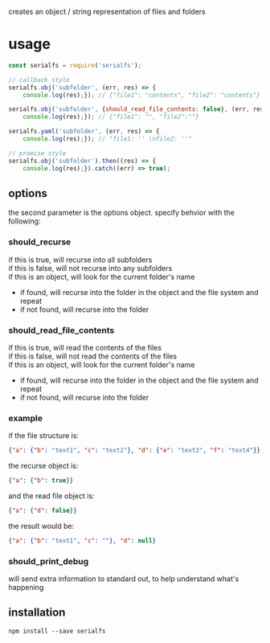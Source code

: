 creates an object / string representation of files and folders

# usage

```javascript
const serialfs = require('serialfs');

// callback style
serialfs.obj('subfolder', (err, res) => {
    console.log(res);}); // {"file1": "contents", "file2": "contents"}

serialfs.obj('subfolder', {should_read_file_contents: false}, (err, res) => {
    console.log(res);}); // {"file1": "", "file2":""}

serialfs.yaml('subfolder', (err, res) => {
    console.log(res);}); // "file1: '' \nfile2: ''"

// promise style
serialfs.obj('subfolder').then((res) => {
    console.log(res);}).catch((err) => true);
```

## options

the second parameter is the options object. specify behvior with the following:

### should_recurse

if this is true, will recurse into all subfolders\
if this is false, will not recurse into any subfolders\
if this is an object, will look for the current folder's name
- if found, will recurse into the folder in the object and the file system and repeat
- if not found, will recurse into the folder

### should_read_file_contents

if this is true, will read the contents of the files\
if this is false, will not read the contents of the files\
if this is an object, will look for the current folder's name
- if found, will recurse into the folder in the object and the file system and repeat
- if not found, will recurse into the folder

### example
if the file structure is:
```json
{"a": {"b": "text1", "c": "text2"}, "d": {"e": "text3", "f": "text4"}}
```
the recurse object is:
```json
{"a": {"b": true}}
```
and the read file object is:
```json
{"a": {"d": false}}
```
the result would be:
```json
{"a": {"b": "text1", "c": ""}, "d": null}
```

### should_print_debug

will send extra information to standard out, to help understand what's happening

## installation

```shell
npm install --save serialfs
```
